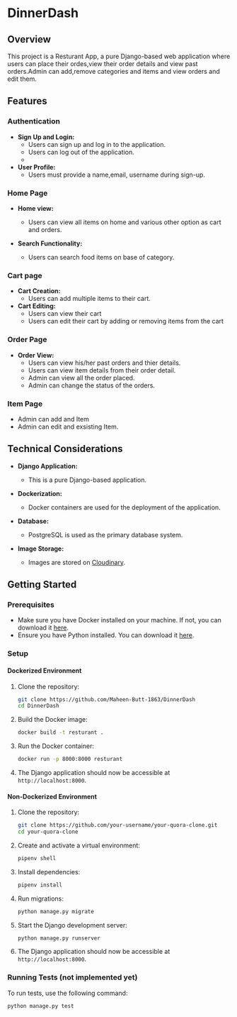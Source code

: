 # DinnerDash

## Overview
This project is a Resturant App, a pure Django-based web application where users can place their ordes,view their order details and view past orders.Admin can add,remove categories and items and view orders and edit them.

## Features

### Authentication
- **Sign Up and Login:**
  - Users can sign up and log in to the application.
  - Users can log out of the application.
  - 
- **User Profile:**
  - Users must provide a name,email, username during sign-up.

### Home Page
- **Home view:**
  - Users can view all items on home and various other option as cart and orders.

- **Search Functionality:**
  - Users can search food items on base of category.

### Cart page
- **Cart Creation:**
  - Users can add multiple items to their cart.
- **Cart Editing:**
  - Users can view their cart
  - Users can edit their cart by adding or removing items from the cart
    
### Order Page
- **Order View:**
  - Users can view his/her past orders and thier details.
  - Users can view item details from their order detail.
  - Admin can view all the order placed.
  - Admin can change the status of the orders.
    
### Item Page
  - Admin can add and Item
  - Admin can edit and exsisting Item.
  

## Technical Considerations

- **Django Application:**
  - This is a pure Django-based application.

- **Dockerization:**
  - Docker containers are used for the deployment of the application.

- **Database:**
  - PostgreSQL is used as the primary database system.

- **Image Storage:**
  - Images are stored on [Cloudinary](https://cloudinary.com/).

## Getting Started

### Prerequisites
- Make sure you have Docker installed on your machine. If not, you can download it [here](https://www.docker.com/get-started).
- Ensure you have Python installed. You can download it [here](https://www.python.org/downloads/).

### Setup

#### Dockerized Environment
1. Clone the repository:
    ```bash
    git clone https://github.com/Maheen-Butt-1863/DinnerDash
    cd DinnerDash
    ```

2. Build the Docker image:
    ```bash
    docker build -t resturant .
    ```

3. Run the Docker container:
    ```bash
    docker run -p 8000:8000 resturant
    ```

4. The Django application should now be accessible at `http://localhost:8000`.

#### Non-Dockerized Environment
1. Clone the repository:
    ```bash
    git clone https://github.com/your-username/your-quora-clone.git
    cd your-quora-clone
    ```

2. Create and activate a virtual environment:
    ```bash
    pipenv shell
    ```

3. Install dependencies:
    ```bash
    pipenv install
    ```

4. Run migrations:
    ```bash
    python manage.py migrate
    ```

5. Start the Django development server:
    ```bash
    python manage.py runserver
    ```

6. The Django application should now be accessible at `http://localhost:8000`.

### Running Tests (not implemented yet)
To run tests, use the following command:
```bash
python manage.py test
```
